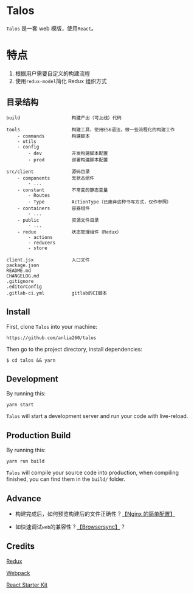 # Talos

`Talos` 是一套 web 模版，使用`React`。

# 特点

1. 根据用户需要自定义的构建流程
2. 使用`redux-model`简化 Redux 组织方式

## 目录结构

```
build                   构建产出（可上线）代码

tools                   构建工具，使用ES6语法，做一些流程化的构建工作
    - commands          构建脚本
    - utils
    - config
        - dev           开发构建脚本配置
        - prod          部署构建脚本配置

src/client              源码目录
    - components        无状态组件
        - ...
    - constant          不常变的静态变量
        - Routes
        - Type          ActionType（已废弃这种书写方式，仅作参照）
    - containers        容器组件
        - ...
    - public            资源文件目录
        - ...
    - redux             状态管理组件（Redux）
        - actions
        - reducers
        - store

client.jsx              入口文件
package.json
README.md
CHANGELOG.md
.gitignore
.editorConfig
.gitlab-ci.yml          gitlab的CI脚本
```

## Install

First, clone `Talos` into your machine:

```
https://github.com/anlia260/talos
```

Then go to the project directory, install dependencies:

```
$ cd talos && yarn
```

## Development

By running this:

```
yarn start
```

`Talos` will start a development server and run your code with live-reload.

## Production Build

By running this:

```
yarn run build
```

`Talos` will compile your source code into production, when compiling finished, you can find them in the `build/` folder.

## Advance

-   构建完成后，如何预览构建后的文件正确性？[【Nginx 的简单配置】](https://github.com/anlia260/talos/wiki/Nginx.Config)

-   如快速调试`web`的兼容性？[【Browsersync】](https://github.com/anlia260/talos/wiki/Browsersync)？

## Credits

[Redux](https://github.com/reactjs/redux)

[Webpack](https://github.com/webpack/webpack)

[React Starter Kit](https://github.com/kriasoft/react-starter-kit)
